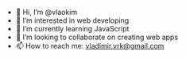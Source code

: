 - 👋 Hi, I’m @vlaokim
- 👀 I’m interested in web developing
- 🌱 I’m currently learning JavaScript
- 💞️ I’m looking to collaborate on creating web apps
- 📫 How to reach me: vladimir.vrk@gmail.com
